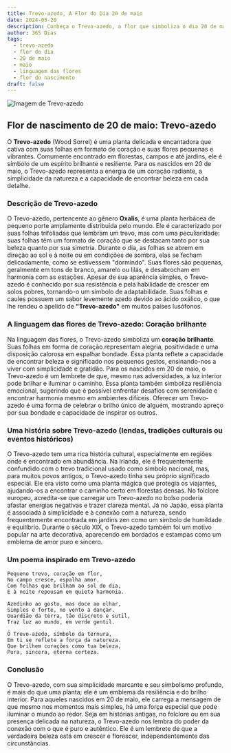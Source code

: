 ```yaml
---
title: Trevo-azedo, A Flor do Dia 20 de maio
date: 2024-05-20
description: Conheça o Trevo-azedo, a flor que simboliza o dia 20 de maio e seu significado 'Coração brilhante'. Explore a beleza e o simbolismo desta flor encantadora.
author: 365 Dias
tags:
  - trevo-azedo
  - flor do dia
  - 20 de maio
  - maio
  - linguagem das flores
  - flor do nascimento
draft: false
---
```


![Imagem de Trevo-azedo](https://cdn.pixabay.com/photo/2015/08/25/09/31/oxalis-corniculata-906419_640.jpg#center)


## Flor de nascimento de 20 de maio: Trevo-azedo

O **Trevo-azedo** (Wood Sorrel) é uma planta delicada e encantadora que cativa com suas folhas em formato de coração e suas flores pequenas e vibrantes. Comumente encontrado em florestas, campos e até jardins, ele é símbolo de um espírito brilhante e resiliente. Para os nascidos em 20 de maio, o Trevo-azedo representa a energia de um coração radiante, a simplicidade da natureza e a capacidade de encontrar beleza em cada detalhe.

### Descrição de Trevo-azedo

O Trevo-azedo, pertencente ao gênero **Oxalis**, é uma planta herbácea de pequeno porte amplamente distribuída pelo mundo. Ele é caracterizado por suas folhas trifoliadas que lembram um trevo, mas com uma peculiaridade: suas folhas têm um formato de coração que se destacam tanto por sua beleza quanto por sua simetria. Durante o dia, as folhas se abrem em direção ao sol e à noite ou em condições de sombra, elas se fecham delicadamente, como se estivessem "dormindo". Suas flores são pequenas, geralmente em tons de branco, amarelo ou lilás, e desabrocham em harmonia com as estações. Apesar de sua aparência simples, o Trevo-azedo é conhecido por sua resistência e pela habilidade de crescer em solos pobres, tornando-o um símbolo de adaptabilidade. Suas folhas e caules possuem um sabor levemente azedo devido ao ácido oxálico, o que lhe rendeu o apelido de **"Trevo-azedo"** em muitos países lusófonos.

### A linguagem das flores de Trevo-azedo: Coração brilhante

Na linguagem das flores, o Trevo-azedo simboliza um **coração brilhante**. Suas folhas em forma de coração representam alegria, positividade e uma disposição calorosa em espalhar bondade. Essa planta reflete a capacidade de encontrar beleza e significado nos pequenos gestos, ensinando-nos a viver com simplicidade e gratidão. Para os nascidos em 20 de maio, o Trevo-azedo é um lembrete de que, mesmo nas adversidades, a luz interior pode brilhar e iluminar o caminho. Essa planta também simboliza resiliência emocional, sugerindo que é possível enfrentar desafios com serenidade e encontrar harmonia mesmo em ambientes difíceis. Oferecer um Trevo-azedo é uma forma de celebrar o brilho único de alguém, mostrando apreço por sua bondade e capacidade de inspirar os outros.

### Uma história sobre Trevo-azedo (lendas, tradições culturais ou eventos históricos)

O Trevo-azedo tem uma rica história cultural, especialmente em regiões onde é encontrado em abundância. Na Irlanda, ele é frequentemente confundido com o trevo tradicional usado como símbolo nacional, mas, para muitos povos antigos, o Trevo-azedo tinha seu próprio significado especial. Ele era visto como uma planta mágica que protegia os viajantes, ajudando-os a encontrar o caminho certo em florestas densas. No folclore europeu, acredita-se que carregar um Trevo-azedo no bolso poderia afastar energias negativas e trazer clareza mental. Já no Japão, essa planta é associada à simplicidade e à conexão com a natureza, sendo frequentemente encontrada em jardins zen como um símbolo de humildade e equilíbrio. Durante o século XIX, o Trevo-azedo também foi um motivo popular na arte decorativa, aparecendo em bordados e estampas como um emblema de amor puro e sincero.

### Um poema inspirado em Trevo-azedo

```
Pequeno trevo, coração em flor,  
No campo cresce, espalha amor.  
Com folhas que brilham ao sol do dia,  
E à noite repousam em quieta harmonia.  

Azedinho ao gosto, mas doce ao olhar,  
Simples e forte, no vento a dançar.  
Guardião da terra, tão discreto e sutil,  
Traz luz ao mundo, em verde gentil.  

Ó Trevo-azedo, símbolo da ternura,  
Em ti se reflete a força da natureza.  
Que brilhem corações como tua beleza,  
Pura, sincera, eterna certeza.  
```

### Conclusão

O Trevo-azedo, com sua simplicidade marcante e seu simbolismo profundo, é mais do que uma planta; ele é um emblema da resiliência e do brilho interior. Para aqueles nascidos em 20 de maio, ele carrega a mensagem de que mesmo nos momentos mais simples, há uma força especial que pode iluminar o mundo ao redor. Seja em histórias antigas, no folclore ou em sua presença delicada na natureza, o Trevo-azedo nos lembra do poder da conexão com o que é puro e autêntico. Ele é um lembrete de que a verdadeira beleza está em crescer e florescer, independentemente das circunstâncias.
